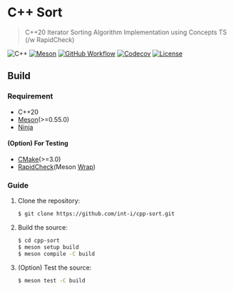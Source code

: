 # C++ Sort

> C++20 Iterator Sorting Algorithm Implementation using Concepts TS (/w RapidCheck)



![C++](https://img.shields.io/badge/c++-20-00599C?logo=c%2B%2B&logoColor=white&style=for-the-badge)
[![Meson](https://img.shields.io/badge/meson->=0.55.0-064F8C?style=for-the-badge)](https://mesonbuild.com/)
[![GitHub Workflow](https://img.shields.io/github/workflow/status/int-i/cpp-sort/C++?logo=github&logoColor=white&style=for-the-badge)](https://github.com/int-i/cpp-sort/actions)
[![Codecov](https://img.shields.io/codecov/c/gh/int-i/cpp-sort?logo=codecov&logoColor=white&style=for-the-badge)](https://codecov.io/gh/int-i/cpp-sort)
[![License](https://img.shields.io/github/license/int-i/cpp-sort?style=for-the-badge)](./LICENSE)

## Build

### Requirement

- C++20
- [Meson](https://mesonbuild.com/)(>=0.55.0)
- [Ninja](https://ninja-build.org/)

#### (Option) For Testing

- [CMake](https://cmake.org/)(>=3.0)
- [RapidCheck](https://github.com/emil-e/rapidcheck.git)(Meson [Wrap](https://mesonbuild.com/Wrap-dependency-system-manual.html))

### Guide

1. Clone the repository:

    ```bash
    $ git clone https://github.com/int-i/cpp-sort.git
    ```

2. Build the source:

    ```bash
    $ cd cpp-sort
    $ meson setup build
    $ meson compile -C build
    ```

3. (Option) Test the source:

    ```bash
    $ meson test -C build
    ```
